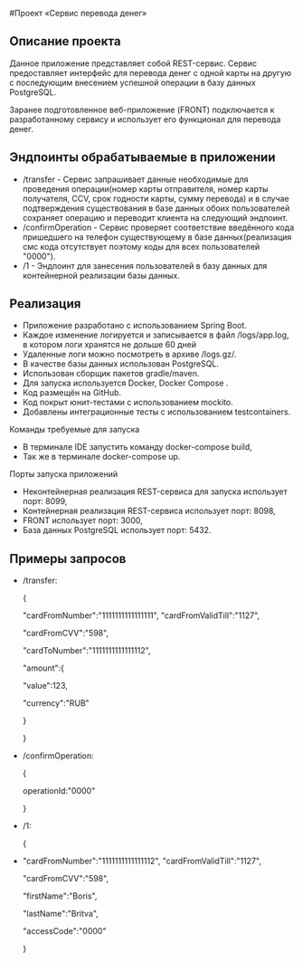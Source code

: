 #Проект «Сервис перевода денег»

## Описание проекта 

Данное приложение представляет собой REST-сервис. Сервис предоставляет интерфейс для перевода денег с одной карты на другую с последующим внесением успешной операции в базу данных PostgreSQL. 

Заранее подготовленное веб-приложение (FRONT) подключается к разработанному сервису и использует его функционал для перевода денег.

## Эндпоинты обрабатываемые в приложении

- /transfer - Сервис запрашивает данные необходимые для проведения операции(номер карты отправителя, номер карты получателя, CCV, срок годности карты, сумму перевода) и в случае подтверждения существования в базе данных обоих пользователей сохраняет операцию и переводит клиента на следующий эндпоинт.
- /confirmOperation - Сервис проверяет соответствие введённого кода пришедшего на телефон существующему в базе данных(реализация смс кода отсутствует поэтому коды для всех пользователей "0000").
- /1 - Эндпоинт для занесения пользователей в базу данных для контейнерной реализации базы данных.

## Реализация

- Приложение разработано с использованием Spring Boot.
- Каждое изменение логируется и записывается в файл /logs/app.log, в котором логи хранятся не дольше 60 дней
- Удаленные логи можно посмотреть в архиве /logs.gz/.
- В качестве базы данных использован PostgreSQL.
- Использован сборщик пакетов gradle/maven.
- Для запуска используется Docker, Docker Compose .
- Код размещён на GitHub.
- Код покрыт юнит-тестами с использованием mockito.
- Добавлены интеграционные тесты с использованием testcontainers.

Команды требуемые для запуска
- В терминале IDE запустить команду docker-compose build,
- Так же в терминале  docker-compose up.

Порты запуска приложений
- Неконтейнерная реализация REST-сервиса для запуска использует порт: 8099,
- Контейнерная реализация REST-сервиса использует порт: 8098,
- FRONT использует порт: 3000,
- База данных PostgreSQL использует порт: 5432.

## Примеры запросов
- /transfer:

  {

  "cardFromNumber":"1111111111111111",
  "cardFromValidTill":"1127",

  "cardFromCVV":"598",

  "cardToNumber":"1111111111111112",

  "amount":{

  "value":123,

  "currency":"RUB"

  }

  }
- /confirmOperation:

  { 

  operationId:"0000"

  }
- /1:

  {
- 
  "cardFromNumber":"1111111111111112",
  "cardFromValidTill":"1127",

  "cardFromCVV":"598",

  "firstName":"Boris",

  "lastName":"Britva",

  "accessCode":"0000"

  }
